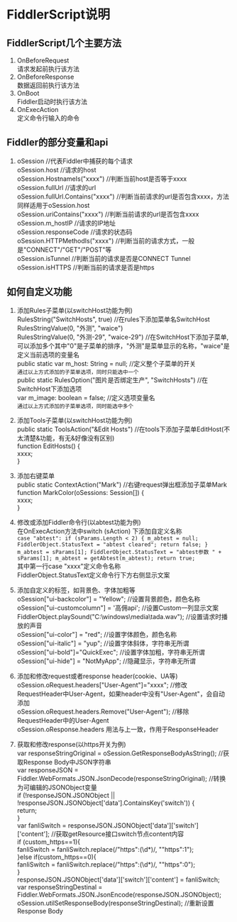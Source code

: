 # FiddlerScript说明
## FiddlerScript几个主要方法
1. OnBeforeRequest<br>
请求发起前执行该方法
2. OnBeforeResponse<br>
数据返回前执行该方法
3. OnBoot<br>
Fiddler启动时执行该方法
4. OnExecAction<br>
定义命令行输入的命令

## Fiddler的部分变量和api
1. oSession //代表Fiddler中捕获的每个请求<br>
oSession.host //请求的host<br>
oSession.HostnameIs("xxxx") //判断当前host是否等于xxxx<br>
oSession.fullUrl //请求的url<br>
oSession.fullUrl.Contains("xxxx") //判断当前请求的url是否包含xxxx，方法同样适用于oSession.host<br>
oSession.uriContains("xxxx") //判断当前请求的url是否包含xxxx<br>
oSession.m_hostIP //请求的IP地址<br>
oSession.responseCode //请求的状态码<br>
oSession.HTTPMethodIs("xxxx") //判断当前的请求方式，一般是"CONNECT"/"GET"/"POST"等<br>
oSession.isTunnel //判断当前的请求是否是CONNECT Tunnel<br>
oSession.isHTTPS //判断当前的请求是否是https

## 如何自定义功能
1. 添加Rules子菜单(以switchHost功能为例)<br>
RulesString("SwitchHosts", true) //在rules下添加菜单名SwitchHost<br>
RulesStringValue(0, "外测", "waice")<br>
RulesStringValue(0, "外测-29", "waice-29") //在SwitchHost下添加子菜单,可以添加多个其中"0"是子菜单的排序，"外测"是菜单显示的名称，"waice"是定义当前选项的变量名<br>
public static var m_host: String = null; //定义整个子菜单的开关<br>
`通过以上方式添加的子菜单选项，同时只能选中一个`<br>
public static RulesOption("图片是否绑定生产", "SwitchHosts") //在SwitchHost下添加选项<br>
var m_image: boolean = false; //定义选项变量名<br>
`通过以上方式添加的子菜单选项，同时能选中多个`

2. 添加Tools子菜单(以switchHost功能为例)<br>
public static ToolsAction("&Edit Hosts") //在tools下添加子菜单EditHost(不太清楚&功能，有无&好像没有区别)<br>
function EditHosts() {<br>
  xxxx;<br>
}

3. 添加右键菜单<br>
public static ContextAction("Mark") //右键request弹出框添加子菜单Mark<br>
function MarkColor(oSessions: Session[]) {<br>
    xxxx;<br>
}

4. 修改或添加Fiddler命令行(以abtest功能为例)<br>
在OnExecAction方法中switch (sAction) 下添加自定义名称<br>
`case "abtest":
  if (sParams.Length < 2) {
    m_abtest = null;
    FiddlerObject.StatusText = "abtest cleared";
    return false;
  }
  m_abtest = sParams[1];
  FiddlerObject.StatusText = "abtest参数 " + sParams[1];
  m_abtest = getAbtest(m_abtest);
  return true;`<br>
其中第一行case "xxxx"定义命令名称<br>
FiddlerObject.StatusText定义命令行下方右侧显示文案

5. 添加自定义的标签，如背景色、字体加粗等<br>
oSession["ui-backcolor"] = "Yellow"; //设置背景颜色，颜色名称<br>
oSession["ui-customcolumn"] = '高佣api'; //设置Custom一列显示文案<br>
FiddlerObject.playSound("C:\\windows\\media\\tada.wav"); //设置请求时播放的声音<br>
oSession["ui-color"] = "red"; //设置字体颜色，颜色名称<br>
oSession["ui-italic"] = "yup"; //设置字体斜体，字符串无所谓<br>
oSession["ui-bold"]="QuickExec";	//设置字体加粗，字符串无所谓<br>
oSession["ui-hide"] = "NotMyApp";	//隐藏显示，字符串无所谓<br>

6. 添加和修改request或者response header(cookie、UA等)<br>
oSession.oRequest.headers["User-Agent"]="xxxx"; //修改RequestHeader中User-Agent，如果header中没有"User-Agent"，会自动添加<br>
oSession.oRequest.headers.Remove("User-Agent"); //移除RequestHeader中的User-Agent<br>
oSession.oResponse.headers 用法与上一致，作用于ResponseHeader

7. 获取和修改response(以https开关为例)<br>
var responseStringOriginal = oSession.GetResponseBodyAsString(); //获取Response Body中JSON字符串 <br>
var responseJSON = Fiddler.WebFormats.JSON.JsonDecode(responseStringOriginal); //转换为可编辑的JSONObject变量<br>
if (!responseJSON.JSONObject ||<br> !responseJSON.JSONObject['data'].ContainsKey('switch')) {<br>
  return;<br>
}<br>
var fanliSwitch = responseJSON.JSONObject['data']['switch']['content']; //获取getResource接口switch节点content内容<br>
if (custom_https==1){<br>
  fanliSwitch = fanliSwitch.replace(/"https":(\d*)/, "\"https\":1");<br>
}else if(custom_https==0){<br>
  fanliSwitch = fanliSwitch.replace(/"https":(\d*)/, "\"https\":0");<br>
}<br>
responseJSON.JSONObject['data']['switch']['content'] = fanliSwitch;<br>
var responseStringDestinal = Fiddler.WebFormats.JSON.JsonEncode(responseJSON.JSONObject); <br>
oSession.utilSetResponseBody(responseStringDestinal); //重新设置Response Body<br>
